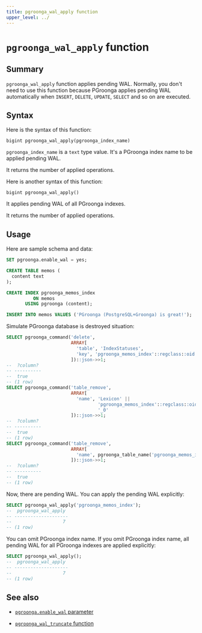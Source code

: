 ```yaml
---
title: pgroonga_wal_apply function
upper_level: ../
---
```


# `pgroonga_wal_apply` function

## Summary

`pgroonga_wal_apply` function applies pending WAL. Normally, you don't need to use this function because PGroonga applies pending WAL automatically when `INSERT`, `DELETE`, `UPDATE`, `SELECT` and so on are executed.

## Syntax

Here is the syntax of this function:

```text
bigint pgroonga_wal_apply(pgroonga_index_name)
```

`pgroonga_index_name` is a `text` type value. It's a PGroonga index name to be applied pending WAL.

It returns the number of applied operations.

Here is another syntax of this function:

```text
bigint pgroonga_wal_apply()
```

It applies pending WAL of all PGroonga indexes.

It returns the number of applied operations.

## Usage

Here are sample schema and data:

```sql
SET pgroonga.enable_wal = yes;

CREATE TABLE memos (
  content text
);

CREATE INDEX pgroonga_memos_index
          ON memos
       USING pgroonga (content);

INSERT INTO memos VALUES ('PGroonga (PostgreSQL+Groonga) is great!');
```

Simulate PGroonga database is destroyed situation:

```sql
SELECT pgroonga_command('delete',
                        ARRAY[
                          'table', 'IndexStatuses',
                          'key', 'pgroonga_memos_index'::regclass::oid::text
                        ])::json->>1;
--  ?column? 
-- ----------
--  true
-- (1 row)
SELECT pgroonga_command('table_remove',
                        ARRAY[
                          'name', 'Lexicon' ||
                                  'pgroonga_memos_index'::regclass::oid ||
                                  '_0'
                        ])::json->>1;
--  ?column? 
-- ----------
--  true
-- (1 row)
SELECT pgroonga_command('table_remove',
                        ARRAY[
                          'name', pgroonga_table_name('pgroonga_memos_index')
                        ])::json->>1;
--  ?column? 
-- ----------
--  true
-- (1 row)
```

Now, there are pending WAL. You can apply the pending WAL explicitly:

```sql
SELECT pgroonga_wal_apply('pgroonga_memos_index');
--  pgroonga_wal_apply 
-- --------------------
--                   7
-- (1 row)
```

You can omit PGroonga index name. If you omit PGroonga index name, all pending WAL for all PGroonga indexes are applied explicitly:

```sql
SELECT pgroonga_wal_apply();
--  pgroonga_wal_apply 
-- --------------------
--                   7
-- (1 row)
```

## See also

  * [`pgroonga.enable_wal` parameter][enable-wal]

  * [`pgroonga_wal_truncate` function][wal-truncate]

[enable-wal]:../parameters/enable-wal.html

[wal-truncate]:pgroonga-wal-truncate.html
